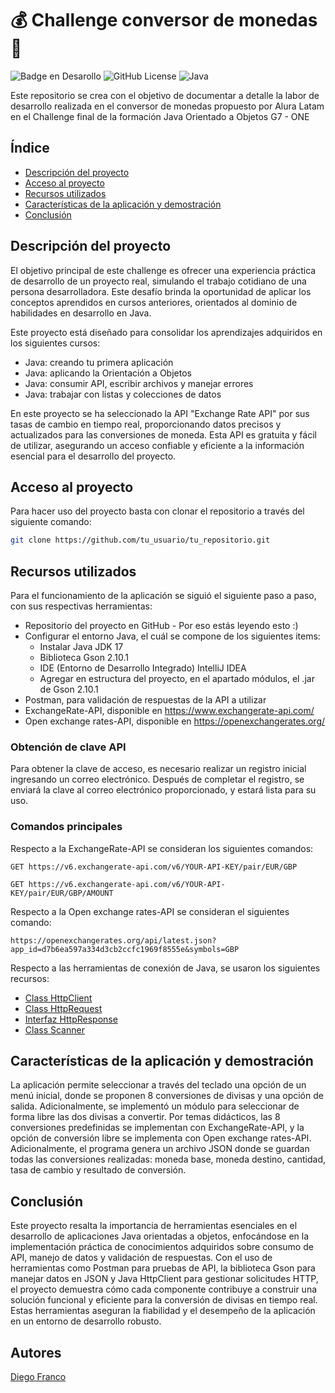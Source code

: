 # :moneybag: Challenge conversor de monedas :money_with_wings:
![Badge en Desarollo](https://img.shields.io/badge/STATUS-EN%20DESAROLLO-green)
![GitHub License](https://img.shields.io/github/license/DiegoFranco16/conversor-de-monedas)
![Java](https://img.shields.io/badge/Java-17-blue?logo=java&logoColor=white)

Este repositorio se crea con el objetivo de documentar a detalle la labor de desarrollo realizada en el conversor de monedas propuesto por Alura Latam en el Challenge final de la formación Java Orientado a Objetos G7 - ONE

## Índice
- [Descripción del proyecto](#descripción-del-proyecto)
- [Acceso al proyecto](#acceso-al-proyecto)
- [Recursos utilizados](#recursos-utilizados)
- [Características de la aplicación y demostración](#características-de-la-aplicación-y-demostración)
- [Conclusión](#conclusión)

## Descripción del proyecto
El objetivo principal de este challenge es ofrecer una experiencia práctica de desarrollo de un proyecto real, simulando el trabajo cotidiano de una persona desarrolladora. Este desafío brinda la oportunidad de aplicar los conceptos aprendidos en cursos anteriores, orientados al dominio de habilidades en desarrollo en Java.

Este proyecto está diseñado para consolidar los aprendizajes adquiridos en los siguientes cursos:
- Java: creando tu primera aplicación
- Java: aplicando la Orientación a Objetos
- Java: consumir API, escribir archivos y manejar errores
- Java: trabajar con listas y colecciones de datos

En este proyecto se ha seleccionado la API "Exchange Rate API" por sus tasas de cambio en tiempo real, proporcionando datos precisos y actualizados para las conversiones de moneda. Esta API es gratuita y fácil de utilizar, asegurando un acceso confiable y eficiente a la información esencial para el desarrollo del proyecto.

## Acceso al proyecto
Para hacer uso del proyecto basta con clonar el repositorio a través del siguiente comando:
```bash
git clone https://github.com/tu_usuario/tu_repositorio.git
```

## Recursos utilizados
Para el funcionamiento de la aplicación se siguió el siguiente paso a paso, con sus respectivas herramientas:
- Repositorio del proyecto en GitHub - Por eso estás leyendo esto :)
- Configurar el entorno Java, el cuál se compone de los siguientes items:
  - Instalar Java JDK 17
  - Biblioteca Gson 2.10.1
  - IDE (Entorno de Desarrollo Integrado) IntelliJ IDEA
  - Agregar en estructura del proyecto, en el apartado módulos, el .jar de Gson 2.10.1
- Postman, para validación de respuestas de la API a utilizar
- ExchangeRate-API, disponible en https://www.exchangerate-api.com/
- Open exchange rates-API, disponible en https://openexchangerates.org/

### Obtención de clave API
Para obtener la clave de acceso, es necesario realizar un registro inicial ingresando un correo electrónico. Después de completar el registro, se enviará la clave al correo electrónico proporcionado, y estará lista para su uso.

### Comandos principales
Respecto a la ExchangeRate-API se consideran los siguientes comandos:

`GET https://v6.exchangerate-api.com/v6/YOUR-API-KEY/pair/EUR/GBP`

`GET https://v6.exchangerate-api.com/v6/YOUR-API-KEY/pair/EUR/GBP/AMOUNT`

Respecto a la Open exchange rates-API se consideran el siguientes comando:

`https://openexchangerates.org/api/latest.json?app_id=d7b6ea597a334d3cb2ccfc1969f8555e&symbols=GBP`

Respecto a las herramientas de conexión de Java, se usaron los siguientes recursos:
- [Class HttpClient](https://docs.oracle.com/en/java/javase/11/docs/api/java.net.http/java/net/http/HttpClient.html)
- [Class HttpRequest](https://docs.oracle.com/en/java/javase/11/docs/api/java.net.http/java/net/http/HttpRequest.html)
- [Interfaz HttpResponse](https://docs.oracle.com/en/java/javase/11/docs/api/java.net.http/java/net/http/HttpResponse.html)
- [Class Scanner](https://docs.oracle.com/en/java/javase/11/docs/api/java.base/java/util/Scanner.html)


## Características de la aplicación y demostración
La aplicación permite seleccionar a través del teclado una opción de un menú inicial, donde se proponen 8 conversiones de divisas y una opción de salida.
Adicionalmente, se implementó un módulo para seleccionar de forma libre las dos divisas a convertir.
Por temas didácticos, las 8 conversiones predefinidas se implementan con ExchangeRate-API, y la opción de conversión libre se implementa con Open exchange rates-API.
Adicionalmente, el programa genera un archivo JSON donde se guardan todas las conversiones realizadas: moneda base, moneda destino, cantidad, tasa de cambio y resultado de conversión.


## Conclusión

Este proyecto resalta la importancia de herramientas esenciales en el desarrollo de aplicaciones Java orientadas a objetos, enfocándose en la implementación práctica de conocimientos adquiridos sobre consumo de API, manejo de datos y validación de respuestas. Con el uso de herramientas como Postman para pruebas de API, la biblioteca Gson para manejar datos en JSON y Java HttpClient para gestionar solicitudes HTTP, el proyecto demuestra cómo cada componente contribuye a construir una solución funcional y eficiente para la conversión de divisas en tiempo real. Estas herramientas aseguran la fiabilidad y el desempeño de la aplicación en un entorno de desarrollo robusto.



## Autores
[Diego Franco](https://www.linkedin.com/in/diego-alejandro-franco-alvarez/)

